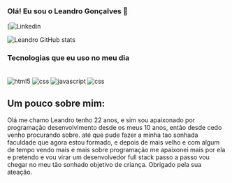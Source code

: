 ### Olá! Eu sou o Leandro Gonçalves 👋

[![Linkedin](https://www.linkedin.com/in/leandro-gon%C3%A7alves-6a177a289/)

![Leandro GitHub stats](https://github-readme-stats.vercel.app/api?username=leandevhtml&show_icons=true&theme=transparent)

### Tecnologias que eu uso no meu dia

<div style="display: inline_block"><br/>
  <img align= "center" alt="html5" src="https://img.shields.io/badge/HTML5-E34F26?style=for-the-badge&logo=html5&logoColor=white" />
  <img align= "center" alt="css" src="https://img.shields.io/badge/CSS3-1572B6?style=for-the-badge&logo=css3&logoColor=white" />
  <img align= "center" alt="javascript" src="https://img.shields.io/badge/JavaScript-F7DF1E?style=for-the-badge&logo=javascript&logoColor=black" />
  <img align= "center" alt="css" src="https://img.shields.io/badge/React-20232A?style=for-the-badge&logo=react&logoColor=61DAFB" />
 
  
  ## Um pouco sobre mim:
  
  Olá me chamo Leandro tenho 22 anos, e sim sou apaixonado por programação desenvolvimento desde os meus 10 anos, então desde cedo venho procurando sobre. até que pude fazer a minha tao sonhada faculdade que agora estou formado, e depois de mais velho e com algum de tempo vendo mais e mais sobre programação me apaixonei mais por ela e pretendo e vou virar um desenvolvedor full stack passo a passo vou chegar no meu tão sonhado objetivo de criança. Obrigado pela sua ateação.

